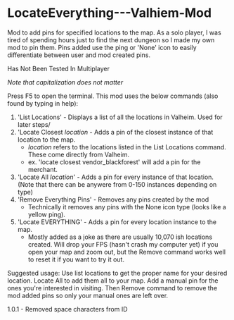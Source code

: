 # LocateEverything---Valhiem-Mod

Mod to add pins for specified locations to the map. As a solo player, I was tired of spending hours just to find the next dungeon so I made my own mod to pin them. Pins added use the ping or 'None' icon to easily differentiate between user and mod created pins.

Has Not Been Tested In Multiplayer

*Note that capitalization does not matter*

Press F5 to open the terminal. This mod uses the below commands (also found by typing in help):
  1. 'List Locations' - Displays a list of all the locations in Valheim. Used for later steps/
  2. 'Locate Closest *location* - Adds a pin of the closest instance of that location to the map.
       - *location* refers to the locations listed in the List Locations command. These come directly from Valheim.
       - ex. 'locate closest vendor_blackforest' will add a pin for the merchant.
  3. 'Locate All *location*' - Adds a pin for every instance of that location. (Note that there can be anywere from 0-150 instances depending on type)
  4. 'Remove Everything Pins' - Removes any pins created by the mod
      - Technically it removes any pins with the None icon type (looks like a yellow ping).
  5. 'Locate EVERYTHING' - Adds a pin for every location instance to the map. 
      - Mostly added as a joke as there are usually 10,070 ish locations created. Will drop your FPS (hasn't crash my computer yet) if you open your map and zoom out, but the Remove command works well to reset it if you want to try it out.

Suggested usage: Use list locations to get the proper name for your desired location. Locate All to add them all to your map. Add a manual pin for the ones you're interested in visiting. Then Remove command to remove the mod added pins so only your manual ones are left over.


1.0.1 - Removed space characters from ID
